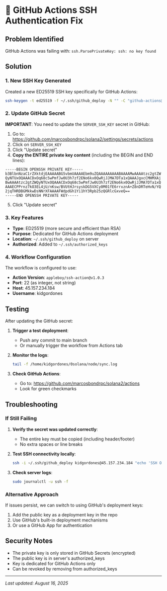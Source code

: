 # 🔐 GitHub Actions SSH Authentication Fix

## Problem Identified
GitHub Actions was failing with: `ssh.ParsePrivateKey: ssh: no key found`

## Solution

### 1. New SSH Key Generated
Created a new ED25519 SSH key specifically for GitHub Actions:
```bash
ssh-keygen -t ed25519 -f ~/.ssh/github_deploy -N "" -C "github-actions@deploy"
```

### 2. Update GitHub Secret

**IMPORTANT**: You need to update the `SERVER_SSH_KEY` secret in GitHub:

1. Go to: https://github.com/marcosbondrpc/solana2/settings/secrets/actions
2. Click on `SERVER_SSH_KEY` 
3. Click "Update secret"
4. **Copy the ENTIRE private key content** (including the BEGIN and END lines):

```
-----BEGIN OPENSSH PRIVATE KEY-----
b3BlbnNzaC1rZXktdjEAAAAABG5vbmUAAAAEbm9uZQAAAAAAAAABAAAAMwAAAAtzc2gtZW
QyNTUxOQAAACDxOq68c5wPmfJw0U3h7zf2ENo6kx0QwRjJJMA7DTa1xQAAAJgxcCMHMXAj
BwAAAAtzc2gtZWQyNTUxOQAAACDxOq68c5wPmfJw0U3h7zf2ENo6kx0QwRjJJMA7DTa1xQ
AAAECPPrnz7kO3EL4jU/nKsw/BVUtHJrsyskDG5VXCy0M01fE6rrxznA+Z8nDRTeHvN/YQ
2jqTHRDBGMkkwDsNNrXFAAAAFWdpdGh1Yi1hY3Rpb25zQGRlcGxveQ==
-----END OPENSSH PRIVATE KEY-----
```

5. Click "Update secret"

### 3. Key Features
- **Type**: ED25519 (more secure and efficient than RSA)
- **Purpose**: Dedicated for GitHub Actions deployment
- **Location**: `~/.ssh/github_deploy` on server
- **Authorized**: Added to `~/.ssh/authorized_keys`

### 4. Workflow Configuration
The workflow is configured to use:
- **Action Version**: `appleboy/ssh-action@v1.0.3`
- **Port**: 22 (as integer, not string)
- **Host**: 45.157.234.184
- **Username**: kidgordones

## Testing

After updating the GitHub secret:

1. **Trigger a test deployment**:
   - Push any commit to main branch
   - Or manually trigger the workflow from Actions tab

2. **Monitor the logs**:
   ```bash
   tail -f /home/kidgordones/0solana/node/sync.log
   ```

3. **Check GitHub Actions**:
   - Go to: https://github.com/marcosbondrpc/solana2/actions
   - Look for green checkmarks

## Troubleshooting

### If Still Failing

1. **Verify the secret was updated correctly**:
   - The entire key must be copied (including header/footer)
   - No extra spaces or line breaks

2. **Test SSH connectivity locally**:
   ```bash
   ssh -i ~/.ssh/github_deploy kidgordones@45.157.234.184 "echo 'SSH OK'"
   ```

3. **Check server logs**:
   ```bash
   sudo journalctl -u ssh -f
   ```

### Alternative Approach

If issues persist, we can switch to using GitHub's deployment keys:

1. Add the public key as a deployment key in the repo
2. Use GitHub's built-in deployment mechanisms
3. Or use a GitHub App for authentication

## Security Notes

- The private key is only stored in GitHub Secrets (encrypted)
- The public key is in server's authorized_keys
- Key is dedicated for GitHub Actions only
- Can be revoked by removing from authorized_keys

---

*Last updated: August 16, 2025*